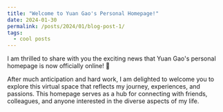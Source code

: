 ```yaml
---
title: "Welcome to Yuan Gao's Personal Homepage!"
date: 2024-01-30
permalink: /posts/2024/01/blog-post-1/
tags:
  - cool posts
---
```


I am thrilled to share with you the exciting news that Yuan Gao's personal homepage is now officially online! 🎉

After much anticipation and hard work, I am delighted to welcome you to explore this virtual space that reflects my journey, experiences, and passions. This homepage serves as a hub for connecting with friends, colleagues, and anyone interested in the diverse aspects of my life.

